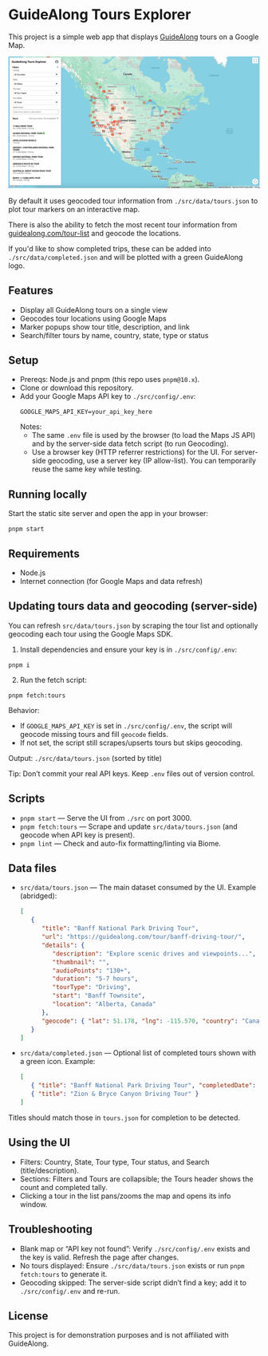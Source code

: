 # GuideAlong Tours Explorer

This project is a simple web app that displays [GuideAlong][guidealong] tours on a Google Map.

![GuideAlong Tours][screenshot]

By default it uses geocoded tour information from `./src/data/tours.json` to plot tour markers on an interactive map.

There is also the ability to fetch the most recent tour information from [guidealong.com/tour-list][guidealong-tours] and geocode the locations.

If you'd like to show completed trips, these can be added into `./src/data/completed.json` and will be plotted with a green GuideAlong logo.

## Features
- Display all GuideAlong tours on a single view
- Geocodes tour locations using Google Maps
- Marker popups show tour title, description, and link
- Search/filter tours by name, country, state, type or status

## Setup
- Prereqs: Node.js and pnpm (this repo uses `pnpm@10.x`).
- Clone or download this repository.
- Add your Google Maps API key to `./src/config/.env`:
   ```
   GOOGLE_MAPS_API_KEY=your_api_key_here
   ```
   Notes:
   - The same `.env` file is used by the browser (to load the Maps JS API) and by the server-side data fetch script (to run Geocoding).
   - Use a browser key (HTTP referrer restrictions) for the UI. For server-side geocoding, use a server key (IP allow-list). You can temporarily reuse the same key while testing.

## Running locally
Start the static site server and open the app in your browser:

```
pnpm start
```

## Requirements
- Node.js
- Internet connection (for Google Maps and data refresh)

## Updating tours data and geocoding (server-side)
You can refresh `src/data/tours.json` by scraping the tour list and optionally geocoding each tour using the Google Maps SDK.

1) Install dependencies and ensure your key is in `./src/config/.env`:
```
pnpm i
```

2) Run the fetch script:
```
pnpm fetch:tours
```

Behavior:
- If `GOOGLE_MAPS_API_KEY` is set in `./src/config/.env`, the script will geocode missing tours and fill `geocode` fields.
- If not set, the script still scrapes/upserts tours but skips geocoding.

Output: `./src/data/tours.json` (sorted by title)

Tip: Don’t commit your real API keys. Keep `.env` files out of version control.

## Scripts
- `pnpm start` — Serve the UI from `./src` on port 3000.
- `pnpm fetch:tours` — Scrape and update `src/data/tours.json` (and geocode when API key is present).
- `pnpm lint` — Check and auto-fix formatting/linting via Biome.

## Data files
- `src/data/tours.json` — The main dataset consumed by the UI. Example (abridged):
   ```json
   [
      {
         "title": "Banff National Park Driving Tour",
         "url": "https://guidealong.com/tour/banff-driving-tour/",
         "details": {
            "description": "Explore scenic drives and viewpoints...",
            "thumbnail": "",
            "audioPoints": "130+",
            "duration": "5-7 hours",
            "tourType": "Driving",
            "start": "Banff Townsite",
            "location": "Alberta, Canada"
         },
         "geocode": { "lat": 51.178, "lng": -115.570, "country": "Canada", "state": "AB" }
      }
   ]
   ```

- `src/data/completed.json` — Optional list of completed tours shown with a green icon. Example:
   ```json
   [
      { "title": "Banff National Park Driving Tour", "completedDate": "2024-08-20" },
      { "title": "Zion & Bryce Canyon Driving Tour" }
   ]
   ```

Titles should match those in `tours.json` for completion to be detected.

## Using the UI
- Filters: Country, State, Tour type, Tour status, and Search (title/description).
- Sections: Filters and Tours are collapsible; the Tours header shows the count and completed tally.
- Clicking a tour in the list pans/zooms the map and opens its info window.

## Troubleshooting
- Blank map or “API key not found”: Verify `./src/config/.env` exists and the key is valid. Refresh the page after changes.
- No tours displayed: Ensure `./src/data/tours.json` exists or run `pnpm fetch:tours` to generate it.
- Geocoding skipped: The server-side script didn’t find a key; add it to `./src/config/.env` and re-run.

## License
This project is for demonstration purposes and is not affiliated with GuideAlong.


<!-- Links -->
[screenshot]: ./assets/image.png
[guidealong]: https://guidealong.com
[guidealong-tours]: https://guidealong.com/tour-list